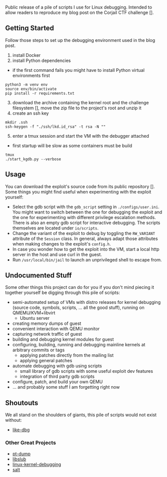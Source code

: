 Public release of a pile of scripts I use for Linux debugging.
Intended to allow readers to reproduce my blog post on the Corjail
CTF challenge [[]()].

## Getting Started
Follow those steps to set up the debugging environment used in the blog
post.
1. install Docker
2. install Python dependencies
  - if the first command fails you might have to install Python virtual
  environments first
```
python3 -m venv env
source env/bin/activate
pip install -r requirements.txt
```
3. download the archive containing the kernel root and the challenge
filesystem
[[](https://drive.proton.me/urls/8B8N7FJJZG#FOrmMUp2x0RW)],
move the zip file to the project's root and unzip it
4. create an ssh key
```
mkdir .ssh
ssh-keygen -f "./ssh/lkd.id_rsa" -t rsa -N ""
```
5. enter a tmux session and start the VM with the debugger attached
  - first startup will be slow as some containers must be build
```
tmux
./start_kgdb.py --verbose
```

## Usage

You can download the exploit's source code from its public
repository [[]()]. Some things you might find useful when experimenting
with the exploit yourself:
- Select the gdb script with the `gdb_script` setting in
`./configs/user.ini`. You might want to switch between the one for
debugging the exploit and the one for experimenting with different
privilege escalation methods. There is also an empty gdb script for
interactive debugging. The scripts themselves are located under `io/scripts`.
- Change the variant of the exploit to debug by toggling the
`RW_VARIANT` attribute of the `Session` class. In general, always adapt
those attributes when making changes to the exploit's `config.h`.
- In case you wonder how to get the exploit into the VM, start a local
http server in the host and use curl in the guest.
- Run `/usr/local/bin/jail` to launch an unprivileged shell to escape
from.

## Undocumented Stuff

Some other things this project can do for you if you don't mind piecing
it together yourself be digging through this pile of scripts:
- semi-automated setup of VMs with distro releases for kernel debugging
(source code, symbols, scripts, ... all the good stuff), running on
QMEMU/KVM+libvirt
  - Ubuntu server
- creating memory dumps of guest
- convenient interaction with QEMU monitor
- capturing network traffic of guest
- building and debugging kernel modules for guest
- configuring, building, running and debugging mainline kernels at
arbitrary commits or tags
  - applying patches directly from the mailing list
  - applying general patches
- automate debugging with gdb using scripts
  - small library of gdb scripts with some useful exploit dev features
  - integration of third party gdb scripts
- configure, patch, and build your own QEMU
- ... and probably some stuff I am forgetting right now

## Shoutouts
We all stand on the shoulders of giants, this pile of scripts would
not exist without:
- [like-dbg](https://github.com/0xricksanchez/like-dbg)

### Other Great Projects
- [pt-dump](https://github.com/martinradev/gdb-pt-dump)
- [libslub](https://github.com/nccgroup/libslub)
- [linux-kernel-debugging](https://github.com/martinclauss/linux-kernel-debugging)
- [salt](https://github.com/PaoloMonti42/salt)
